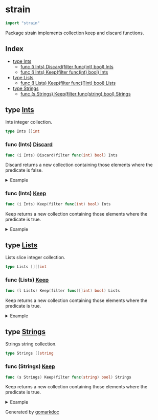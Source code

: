 <!-- Code generated by gomarkdoc. DO NOT EDIT -->

# strain

```go
import "strain"
```

Package strain implements collection keep and discard functions.

## Index

- [type Ints](<#type-ints>)
  - [func (i Ints) Discard(filter func(int) bool) Ints](<#func-ints-discard>)
  - [func (i Ints) Keep(filter func(int) bool) Ints](<#func-ints-keep>)
- [type Lists](<#type-lists>)
  - [func (l Lists) Keep(filter func([]int) bool) Lists](<#func-lists-keep>)
- [type Strings](<#type-strings>)
  - [func (s Strings) Keep(filter func(string) bool) Strings](<#func-strings-keep>)


## type [Ints](<https://github.com/vpayno/exercism-workspace/blob/main/go/strain/strain.go#L5>)

Ints integer collection.

```go
type Ints []int
```

### func \(Ints\) [Discard](<https://github.com/vpayno/exercism-workspace/blob/main/go/strain/strain.go#L31>)

```go
func (i Ints) Discard(filter func(int) bool) Ints
```

Discard returns a new collection containing those elements where the predicate is false.

<details><summary>Example</summary>
<p>

```go
{
	list := Ints{1, 2, 3, 4, 5, 6, 7, 8, 9}
	f := func(n int) bool { return n%2 == 0 }

	fmt.Println(list.Discard(f))

}
```

#### Output

```
[1 3 5 7 9]
```

</p>
</details>

### func \(Ints\) [Keep](<https://github.com/vpayno/exercism-workspace/blob/main/go/strain/strain.go#L14>)

```go
func (i Ints) Keep(filter func(int) bool) Ints
```

Keep returns a new collection containing those elements where the predicate is true.

<details><summary>Example</summary>
<p>

```go
{
	list := Ints{1, 2, 3, 4, 5, 6, 7, 8, 9}
	f := func(n int) bool { return n%2 == 0 }

	fmt.Println(list.Keep(f))

}
```

#### Output

```
[2 4 6 8]
```

</p>
</details>

## type [Lists](<https://github.com/vpayno/exercism-workspace/blob/main/go/strain/strain.go#L8>)

Lists slice integer collection.

```go
type Lists [][]int
```

### func \(Lists\) [Keep](<https://github.com/vpayno/exercism-workspace/blob/main/go/strain/strain.go#L48>)

```go
func (l Lists) Keep(filter func([]int) bool) Lists
```

Keep returns a new collection containing those elements where the predicate is true.

<details><summary>Example</summary>
<p>

```go
{
	list := Lists{
		[]int{1, 2, 3},
		[]int{4, 5, 6, 7},
		[]int{8, 9},
	}
	f := func(list []int) bool {
		for _, n := range list {
			if n == 5 {
				return true
			}
		}
		return false
	}

	fmt.Println(list.Keep(f))

}
```

#### Output

```
[[4 5 6 7]]
```

</p>
</details>

## type [Strings](<https://github.com/vpayno/exercism-workspace/blob/main/go/strain/strain.go#L11>)

Strings string collection.

```go
type Strings []string
```

### func \(Strings\) [Keep](<https://github.com/vpayno/exercism-workspace/blob/main/go/strain/strain.go#L65>)

```go
func (s Strings) Keep(filter func(string) bool) Strings
```

Keep returns a new collection containing those elements where the predicate is true.

<details><summary>Example</summary>
<p>

```go
{
	list := Strings{"one", "two", "three", "four"}
	f := func(s string) bool { return len(s)%2 == 0 }

	fmt.Println(list.Keep(f))

}
```

#### Output

```
[four]
```

</p>
</details>



Generated by [gomarkdoc](<https://github.com/princjef/gomarkdoc>)
